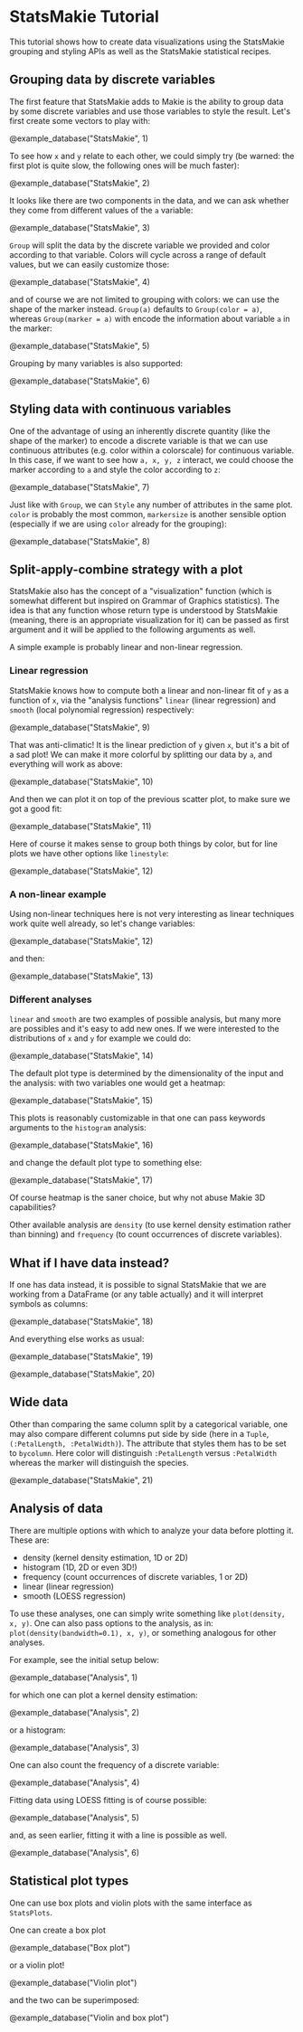 # StatsMakie Tutorial

This tutorial shows how to create data visualizations using the StatsMakie grouping and styling APIs as well as the StatsMakie statistical recipes.

## Grouping data by discrete variables

The first feature that StatsMakie adds to Makie is the ability to group data by some discrete variables and use those variables to style the result. Let's first create some vectors to play with:

@example_database("StatsMakie", 1)

To see how `x` and `y` relate to each other, we could simply try (be warned: the first plot is quite slow, the following ones will be much faster):

@example_database("StatsMakie", 2)


It looks like there are two components in the data, and we can ask whether they come from different values of the `a` variable:

@example_database("StatsMakie", 3)

`Group` will split the data by the discrete variable we provided and color according to that variable. Colors will cycle across a range of default values, but we can easily customize those:

@example_database("StatsMakie", 4)


and of course we are not limited to grouping with colors: we can use the shape of the marker instead. `Group(a)` defaults to `Group(color = a)`, whereas `Group(marker = a)` with encode the information about variable `a` in the marker:

@example_database("StatsMakie", 5)

Grouping by many variables is also supported:

@example_database("StatsMakie", 6)


## Styling data with continuous variables

One of the advantage of using an inherently discrete quantity (like the shape of the marker) to encode a discrete variable is that we can use continuous attributes (e.g. color within a colorscale) for continuous variable. In this case, if we want to see how `a, x, y, z` interact, we could choose the marker according to `a` and style the color according to `z`:

@example_database("StatsMakie", 7)


Just like with `Group`, we can `Style` any number of attributes in the same plot. `color` is probably the most common, `markersize` is another sensible option (especially if we are using `color` already for the grouping):

@example_database("StatsMakie", 8)

## Split-apply-combine strategy with a plot

StatsMakie also has the concept of a "visualization" function (which is somewhat different but inspired on Grammar of Graphics statistics). The idea is that any function whose return type is understood by StatsMakie (meaning, there is an appropriate visualization for it) can be passed as first argument and it will be applied to the following arguments as well.

A simple example is probably linear and non-linear regression.

### Linear regression

StatsMakie knows how to compute both a linear and non-linear fit of `y` as a function of `x`, via the "analysis functions" `linear` (linear regression) and `smooth` (local polynomial regression) respectively:

@example_database("StatsMakie", 9)

That was anti-climatic! It is the linear prediction of `y` given `x`, but it's a bit of a sad plot! We can make it more colorful by splitting our data by `a`, and everything will work as above:

@example_database("StatsMakie", 10)

And then we can plot it on top of the previous scatter plot, to make sure we got a good fit:

@example_database("StatsMakie", 11)

Here of course it makes sense to group both things by color, but for line plots we have other options like `linestyle`:

@example_database("StatsMakie", 12)

### A non-linear example

Using non-linear techniques here is not very interesting as linear techniques work quite well already, so let's change variables:

@example_database("StatsMakie", 12)

and then:

@example_database("StatsMakie", 13)

### Different analyses

`linear` and `smooth` are two examples of possible analysis, but many more are possibles and it's easy to add new ones. If we were interested to the distributions of `x` and `y` for example we could do:

@example_database("StatsMakie", 14)


The default plot type is determined by the dimensionality of the input and the analysis: with two variables one would get a heatmap:

@example_database("StatsMakie", 15)

This plots is reasonably customizable in that one can pass keywords arguments to the `histogram` analysis:

@example_database("StatsMakie", 16)


and change the default plot type to something else:

@example_database("StatsMakie", 17)


Of course heatmap is the saner choice, but why not abuse Makie 3D capabilities?

Other available analysis are `density` (to use kernel density estimation rather than binning) and `frequency` (to count occurrences of discrete variables).

## What if I have data instead?

If one has data instead, it is possible to signal StatsMakie that we are working from a DataFrame (or any table actually) and it will interpret symbols as columns:

@example_database("StatsMakie", 18)


And everything else works as usual:


@example_database("StatsMakie", 19)

@example_database("StatsMakie", 20)

## Wide data

Other than comparing the same column split by a categorical variable, one may also compare different columns put side by side (here in a `Tuple`, `(:PetalLength, :PetalWidth)`). The attribute that styles them has to be set to `bycolumn`. Here color will distinguish `:PetalLength` versus `:PetalWidth` whereas the marker will distinguish the species.

@example_database("StatsMakie", 21)

## Analysis of data

There are multiple options with which to analyze your data before plotting it.  These are:

- density (kernel density estimation, 1D or 2D)
- histogram (1D, 2D or even 3D!)
- frequency (count occurrences of discrete variables, 1 or 2D)
- linear (linear regression)
- smooth (LOESS regression)

To use these analyses, one can simply write something like `plot(density, x, y)`.  One can also pass options to the analysis, as in: `plot(density(bandwidth=0.1), x, y)`, or something analogous for other analyses.

For example, see the initial setup below:

@example_database("Analysis", 1)

for which one can plot a kernel density estimation:

@example_database("Analysis", 2)

or a histogram:

@example_database("Analysis", 3)

One can also count the frequency of a discrete variable:

@example_database("Analysis", 4)

Fitting data using LOESS fitting is of course possible:

@example_database("Analysis", 5)

and, as seen earlier, fitting it with a line is possible as well.

@example_database("Analysis", 6)

## Statistical plot types

One can use box plots and violin plots with the same interface as `StatsPlots`.  

One can create a box plot

@example_database("Box plot")

or a violin plot!

@example_database("Violin plot")

and the two can be superimposed:

@example_database("Violin and box plot")
